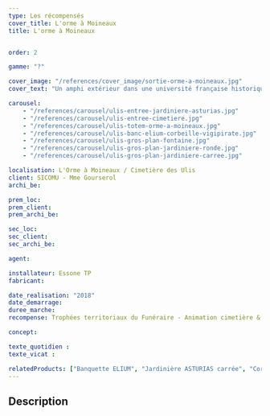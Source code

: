 ```yaml
---
type: Les récompensés
cover_title: L'orme à Moineaux
title: L'orme à Moineaux


order: 2

gamme: "?"

cover_image: "/references/cover_image/sortie-orme-a-moineaux.jpg"
cover_text: "Un amphi extérieur dans une université française historique"

carousel:
    - "/references/carousel/ulis-entree-jardiniere-asturias.jpg"
    - "/references/carousel/ulis-entree-cimetiere.jpg"
    - "/references/carousel/ulis-totem-orme-a-moineaux.jpg"
    - "/references/carousel/ulis-banc-elium-corbeille-vigipirate.jpg"
    - "/references/carousel/ulis-gros-plan-fontaine.jpg"
    - "/references/carousel/ulis-gros-plan-jardiniere-ronde.jpg"
    - "/references/carousel/ulis-gros-plan-jardiniere-carree.jpg"

localisation: L'Orme à Moineaux / Cimetière des Ulis
client: SICOMU - Mme Gourserol
archi_be:

prem_loc:
prem_client:
prem_archi_be:

sec_loc:
sec_client:
sec_archi_be:

agent:

installateur: Essone TP
fabricant:

date_realisation: "2018"
date_demarrage:
duree_marche:
recompense: Trophées territoriaux du Funéraire - Animation cimetière & Valorisation du patrimoine

concept:

texte_quotidien :
texte_vicat :

relatedProducts: ["Banquette ELIUM", "Jardinière ASTURIAS carrée", "Corbeille VIGIPIRATE ASTURIAS", "Cendrier GOYA","Jardinière ASTURIAS ronde", "Fontaine LOËLLA", "Totem MINERAL"]
---
```


## Description

